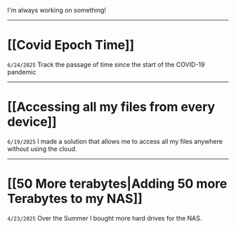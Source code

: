 I'm always working on something! 

---
# [[Covid Epoch Time]]
`6/24/2025`
Track the passage of time since the start of the COVID-19 pandemic

---
# [[Accessing all my files from every device]]
`6/19/2025` 
I made a solution that allows me to access all my files anywhere without using the cloud.

---
# [[50 More terabytes|Adding 50 more Terabytes to my NAS]]
`4/23/2025` 
Over the Summer I bought more hard drives for the NAS.

